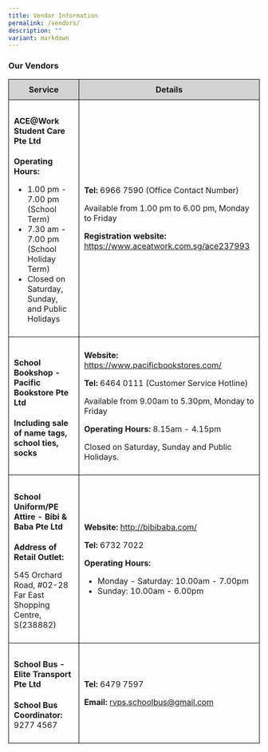 ```yaml
---
title: Vendor Information
permalink: /vendors/
description: ""
variant: markdown
---
```

<h3>Our Vendors</h3>

<table style="width: 100%; border-collapse: collapse;">
  <tbody>
    <tr>
      <th style="background-color: lightgrey; border: 1px solid black; padding: 10px;">Service</th>
      <th style="background-color: lightgrey; border: 1px solid black; padding: 10px;">Details</th>
    </tr>
    <tr>
      <td style="border: 1px solid black; padding: 10px;">
        <h4>ACE@Work Student Care Pte Ltd</h4>
        <p><strong>Operating Hours:</strong></p>
        <ul>
          <li>1.00 pm - 7.00 pm (School Term)</li>
          <li>7.30 am - 7.00 pm (School Holiday Term)</li>
          <li>Closed on Saturday, Sunday, and Public Holidays</li>
        </ul>
      </td>
      <td style="border: 1px solid black; padding: 10px;">
        <p><strong>Tel:</strong> 6966 7590 (Office Contact Number)</p>
        <p>Available from 1.00 pm to 6.00 pm, Monday to Friday</p>
        <p><strong>Registration website:</strong> <a href="https://www.aceatwork.com.sg/ace237993">https://www.aceatwork.com.sg/ace237993</a></p>
      </td>
    </tr>
    <tr>
      <td style="border: 1px solid black; padding: 10px;">
        <h4>School Bookshop - Pacific Bookstore Pte Ltd</h4>
        <p><strong>Including sale of name tags, school ties, socks</strong></p>
      </td>
      <td style="border: 1px solid black; padding: 10px;">
        <p><strong>Website:</strong> <a href="https://www.pacificbookstores.com/">https://www.pacificbookstores.com/</a></p>
        <p><strong>Tel:</strong> 6464 0111 (Customer Service Hotline)</p>
        <p>Available from 9.00am to 5.30pm, Monday to Friday</p>
        <p><strong>Operating Hours:</strong> 8.15am - 4.15pm</p>
        <p>Closed on Saturday, Sunday and Public Holidays.</p>
      </td>
    </tr>
    <tr>
      <td style="border: 1px solid black; padding: 10px;">
        <h4>School Uniform/PE Attire - Bibi &amp; Baba Pte Ltd</h4>
        <p><strong>Address of Retail Outlet:</strong></p>
        <p>545 Orchard Road, #02-28 Far East Shopping Centre, S(238882)</p>
      </td>
      <td style="border: 1px solid black; padding: 10px;">
        <p><strong>Website:</strong> <a href="http://bibibaba.com/">http://bibibaba.com/</a></p>
        <p><strong>Tel:</strong> 6732 7022</p>
        <p><strong>Operating Hours:</strong></p>
        <ul>
          <li>Monday - Saturday: 10.00am - 7.00pm</li>
          <li>Sunday: 10.00am - 6.00pm</li>
        </ul>
      </td>
    </tr>
    <tr>
      <td style="border: 1px solid black; padding: 10px;">
        <h4>School Bus - Elite Transport Pte Ltd</h4>
        <p><strong>School Bus Coordinator:</strong> 9277 4567</p>
      </td>
      <td style="border: 1px solid black; padding: 10px;">
        <p><strong>Tel:</strong> 6479 7597</p>
        <p><strong>Email:</strong> <a href="mailto:rvps.schoolbus@gmail.com">rvps.schoolbus@gmail.com</a></p>
      </td>
    </tr>
  </tbody>
</table>